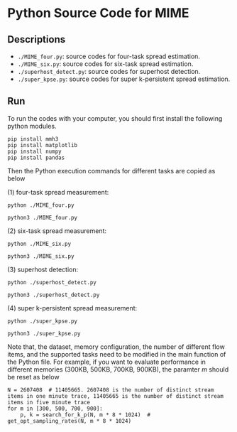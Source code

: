 # Python Source Code for MIME

## Descriptions

- `./MIME_four.py`: source codes for four-task spread estimation.
- `./MIME_six.py`: source codes for six-task spread estimation.
- `./superhost_detect.py`: source codes for superhost detection.
- `./super_kpse.py`: source codes for super k-persistent spread estimation.

## Run

To run the codes with your computer, you should first install the following python modules.
```shell
pip install mmh3
pip install matplotlib
pip install numpy
pip install pandas
```
Then the Python execution commands for different tasks are copied as below

(1) four-task spread measurement:
```shell
python ./MIME_four.py
```
```shell
python3 ./MIME_four.py
```

(2) six-task spread measurement:
```shell
python ./MIME_six.py
```
```shell
python3 ./MIME_six.py
```

(3) superhost detection:
```shell
python ./superhost_detect.py
```
```shell
python3 ./superhost_detect.py
```

(4) super k-persistent spread measurement:
```shell
python ./super_kpse.py
```
```shell
python3 ./super_kpse.py
```

Note that, the dataset, memory configuration, the number of different flow items, and the supported tasks need to be modified in the main function of the Python file.
For example, if you want to evaluate performance in different memories (300KB, 500KB, 700KB, 900KB), the paramter $m$ should be reset as below
```shell
N = 2607408  # 11405665. 2607408 is the number of distinct stream items in one minute trace, 11405665 is the number of distinct stream items in five minute trace
for m in [300, 500, 700, 900]:
    p, k = search_for_k_p(N, m * 8 * 1024)  # get_opt_sampling_rates(N, m * 8 * 1024)
```
